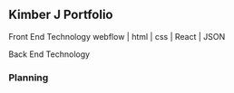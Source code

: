 ## Kimber J Portfolio 

Front End Technology 
webflow | html | css | React | JSON

Back End Technology

### Planning

